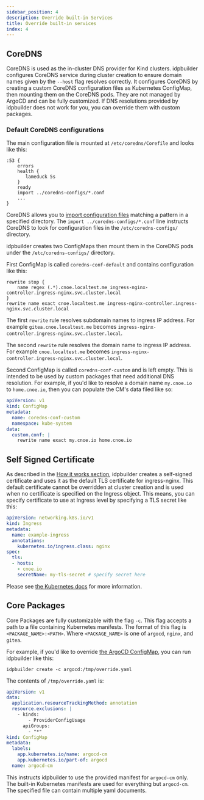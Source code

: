 ```yaml
---
sidebar_position: 4
description: Override built-in Services
title: Override built-in services
index: 4
---
```


## CoreDNS

CoreDNS is used as the in-cluster DNS provider for Kind clusters. idpbuilder configures CoreDNS service during cluster creation to ensure domain names given by the `--host` flag resolves correctly.
It configures CoreDNS by creating a custom CoreDNS configuration files as Kubernetes ConfigMap, then mounting them on the CoreDNS pods.
They are not managed by ArgoCD and can be fully customized. If DNS resolutions provided by idpbuilder does not work for you, you can override them with custom packages.

### Default CoreDNS configurations

The main configuration file is mounted at `/etc/coredns/Corefile` and looks like this:

```
:53 {
    errors
    health {
       lameduck 5s
    }
    ready
    import ../coredns-configs/*.conf
    ...
}
```

CoreDNS allows you to [import configuration files](https://coredns.io/plugins/import/) matching a pattern in a specified directory.
The `import ../coredns-configs/*.conf` line instructs CoreDNS to look for configuration files in the `/etc/coredns-configs/` directory.

idpbuilder creates two ConfigMaps then mount them in the CoreDNS pods under the `/etc/coredns-configs/` directory.

First ConfigMap is called `coredns-conf-default` and contains configuration like this:

```
rewrite stop {
    name regex (.*).cnoe.localtest.me ingress-nginx-controller.ingress-nginx.svc.cluster.local
}
rewrite name exact cnoe.localtest.me ingress-nginx-controller.ingress-nginx.svc.cluster.local
```

The first `rewrite` rule resolves subdomain names to ingress IP address. For example `gitea.cnoe.localtest.me` becomes `ingress-nginx-controller.ingress-nginx.svc.cluster.local`.

The second `rewrite` rule resolves the domain name to ingress IP address. For example  `cnoe.localtest.me` becomes `ingress-nginx-controller.ingress-nginx.svc.cluster.local`.

Second ConfigMap is called `coredns-conf-custom` and is left empty. This is intended to be used by custom packages that need additional DNS resolution.
For example, if you'd like to resolve a domain name `my.cnoe.io` to `home.cnoe.io`, then you can populate the CM's data filed like so:

```yaml
apiVersion: v1
kind: ConfigMap
metadata:
  name: coredns-conf-custom
  namespace: kube-system
data:
  custom.conf: |
    rewrite name exact my.cnoe.io home.cnoe.io
```

## Self Signed Certificate

As described in the [How it works section](how-it-works.md), idpbuilder creates a self-signed certificate and uses it as the default TLS certificate for ingress-nginx. 
This default certificate cannot be overridden at cluster creation and is used when no certificate is specified on the Ingress object.
This means, you can specify certificate to use at Ingress level by specifying a TLS secret like this:

```yaml
apiVersion: networking.k8s.io/v1
kind: Ingress
metadata:
  name: example-ingress
  annotations:
    kubernetes.io/ingress.class: nginx
spec:
  tls:
  - hosts:
    - cnoe.io
    secretName: my-tls-secret # specify secret here
```
Please see [the Kubernetes docs](https://kubernetes.io/docs/concepts/services-networking/ingress/) for more information.


## Core Packages

Core Packages are fully customizable with the flag `-c`. This flag accepts a path to a file containing Kubernetes manifests. 
The format of this flag is `<PACKAGE_NAME>:<PATH>`. Where `<PACKAGE_NAME>` is one of `argocd`, `nginx`, and `gitea`.

For example, if you'd like to override [the ArgoCD ConfigMap](https://argo-cd.readthedocs.io/en/stable/operator-manual/declarative-setup/), you can run idpbuilder like this:

```
idpbuilder create -c argocd:/tmp/override.yaml
```

The contents of `/tmp/override.yaml` is:

```yaml
apiVersion: v1
data:
  application.resourceTrackingMethod: annotation
  resource.exclusions: |
    - kinds:
        - ProviderConfigUsage
      apiGroups:
        - "*"
kind: ConfigMap
metadata:
  labels:
    app.kubernetes.io/name: argocd-cm
    app.kubernetes.io/part-of: argocd
  name: argocd-cm
```

This instructs idpbuilder to use the provided manifest for `argocd-cm` only. The built-in Kubernetes manifests are used for everything but `argocd-cm`.
The specified file can contain multiple yaml documents.

